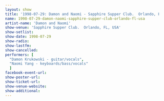 ```yaml
---
layout: show
title: '1998-07-29: Damon and Naomi - Sapphire Supper Club.  Orlando, FL, USA'
name: 1998-07-29-damon-naomi-sapphire-supper-club-orlando-fl-usa
artist-name: 'Damon and Naomi'
show-venue: 'Sapphire Supper Club.  Orlando, FL, USA'
show-setlist: 
show-date: 1998-07-29
show-radio: 
show-lastfm: 
show-cancelled: 
performers: [
  "Damon Krukowski - guitar/vocals",
  "Naomi Yang - keyboards/bass/vocals"
  ]
facebook-event-url: 
show-poster-url: 
show-ticket-url: 
show-venue-website: 
show-additional: 
---
```


